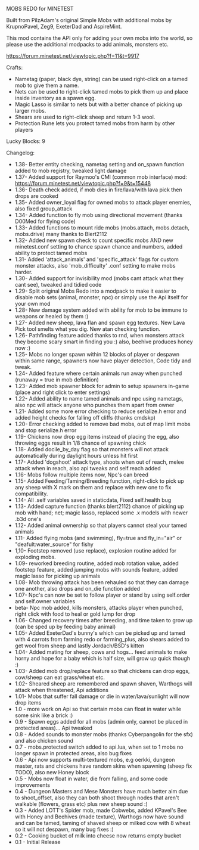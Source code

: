 
MOBS REDO for MINETEST

Built from PilzAdam's original Simple Mobs with additional mobs by KrupnoPavel, Zeg9, ExeterDad and AspireMint.


This mod contains the API only for adding your own mobs into the world, so please use the additional modpacks to add animals, monsters etc.


https://forum.minetest.net/viewtopic.php?f=11&t=9917


Crafts:

 - Nametag (paper, black dye, string) can be used right-click on a tamed mob to give them a name.
 - Nets can be used to right-click tamed mobs to pick them up and place inside inventory as a spawn egg.
 - Magic Lasso is similar to nets but with a better chance of picking up larger mobs.
 - Shears are used to right-click sheep and return 1-3 wool.
 - Protection Rune lets you protect tamed mobs from harm by other players

Lucky Blocks: 9


Changelog:
- 1.38- Better entity checking, nametag setting and on_spawn function added to mob registry, tweaked light damage
- 1.37- Added support for Raymoo's CMI (common mob interface) mod: https://forum.minetest.net/viewtopic.php?f=9&t=15448
- 1.36- Death check added, if mob dies in fire/lava/with lava pick then drops are cooked
- 1.35- Added owner_loyal flag for owned mobs to attack player enemies, also fixed group_attack
- 1.34- Added function to fly mob using directional movement (thanks D00Med for flying code)
- 1.33- Added functions to mount ride mobs (mobs.attach, mobs.detach, mobs.drive) many thanks to Blert2112
- 1.32- Added new spawn check to count specific mobs AND new minetest.conf setting to chance spawn chance and numbers, added ability to protect tamed mobs
- 1.31- Added 'attack_animals' and 'specific_attack' flags for custom monster attacks, also 'mob_difficulty' .conf setting to make mobs harder.
- 1.30- Added support for invisibility mod (mobs cant attack what they cant see), tweaked and tidied code
- 1.29- Split original Mobs Redo into a modpack to make it easier to disable mob sets (animal, monster, npc) or simply use the Api itself for your own mod
- 1.28- New damage system added with ability for mob to be immune to weapons or healed by them :)
- 1.27- Added new sheep, lava flan and spawn egg textures.  New Lava Pick tool smelts what you dig.  New atan checking function.
- 1.26- Pathfinding feature added thanks to rnd, when monsters attack they become scary smart in finding you :) also, beehive produces honey now :)
- 1.25- Mobs no longer spawn within 12 blocks of player or despawn within same range, spawners now have player detection, Code tidy and tweak.
- 1.24- Added feature where certain animals run away when punched (runaway = true in mob definition)
- 1.23- Added mob spawner block for admin to setup spawners in-game (place and right click to enter settings)
- 1.22- Added ability to name tamed animals and npc using nametags, also npc will attack anyone who punches them apart from owner
- 1.21- Added some more error checking to reduce serialize.h error and added height checks for falling off cliffs (thanks cmdskp)
- 1.20- Error checking added to remove bad mobs, out of map limit mobs and stop serialize.h error
- 1.19- Chickens now drop egg items instead of placing the egg, also throwing eggs result in 1/8 chance of spawning chick
- 1.18- Added docile_by_day flag so that monsters will not attack automatically during daylight hours unless hit first
- 1.17- Added 'dogshoot' attack type, shoots when out of reach, melee attack when in reach, also api tweaks and self.reach added
- 1.16- Mobs follow multiple items now, Npc's can breed
- 1.15- Added Feeding/Taming/Breeding function, right-click to pick up any sheep with X mark on them and replace with new one to fix compatibility.
- 1.14- All .self variables saved in staticdata, Fixed self.health bug
- 1.13- Added capture function (thanks blert2112) chance of picking up mob with hand; net; magic lasso, replaced some .x models with newer .b3d one's
- 1.12- Added animal ownership so that players cannot steal your tamed animals
- 1.11- Added flying mobs (and swimming), fly=true and fly_in="air" or "deafult:water_source" for fishy
- 1,10- Footstep removed (use replace), explosion routine added for exploding mobs. 
- 1.09- reworked breeding routine, added mob rotation value, added footstep feature, added jumping mobs with sounds feature, added magic lasso for picking up animals
- 1.08- Mob throwing attack has been rehauled so that they can damage one another, also drops and on_die function added
- 1.07- Npc's can now be set to follow player or stand by using self.order and self.owner variables
- beta- Npc mob added, kills monsters, attacks player when punched, right click with food to heal or gold lump for drop
- 1.06- Changed recovery times after breeding, and time taken to grow up (can be sped up by feeding baby animal)
- 1.05- Added ExeterDad's bunny's which can be picked up and tamed with 4 carrots from farming redo or farming_plus, also shears added to get wool from sheep and lastly Jordach/BSD's kitten
- 1.04- Added mating for sheep, cows and hogs...  feed animals to make horny and hope for a baby which is half size, will grow up quick though :)
- 1.03- Added mob drop/replace feature so that chickens can drop eggs, cow/sheep can eat grass/wheat etc.
- 1.02- Sheared sheep are remembered and spawn shaven, Warthogs will attack when threatened, Api additions
- 1.01- Mobs that suffer fall damage or die in water/lava/sunlight will now drop items
- 1.0 - more work on Api so that certain mobs can float in water while some sink like a brick :)
- 0.9 - Spawn eggs added for all mobs (admin only, cannot be placed in protected areas)...  Api tweaked
- 0.8 - Added sounds to monster mobs (thanks Cyberpangolin for the sfx) and also chicken sound
- 0.7 - mobs.protected switch added to api.lua, when set to 1 mobs no longer spawn in protected areas, also bug fixes
- 0.6 - Api now supports multi-textured mobs, e.g oerkki, dungeon master, rats and chickens have random skins when spawning (sheep fix TODO), also new Honey block
- 0.5 - Mobs now float in water, die from falling, and some code improvements
- 0.4 - Dungeon Masters and Mese Monsters have much better aim due to shoot_offset, also they can both shoot through nodes that aren't walkable (flowers, grass etc) plus new sheep sound :)
- 0.3 - Added LOTT's Spider mob, made Cobwebs, added KPavel's Bee with Honey and Beehives (made texture), Warthogs now have sound and can be tamed, taming of shaved sheep or milked cow with 8 wheat so it will not despawn, many bug fixes :)
- 0.2 - Cooking bucket of milk into cheese now returns empty bucket
- 0.1 - Initial Release
